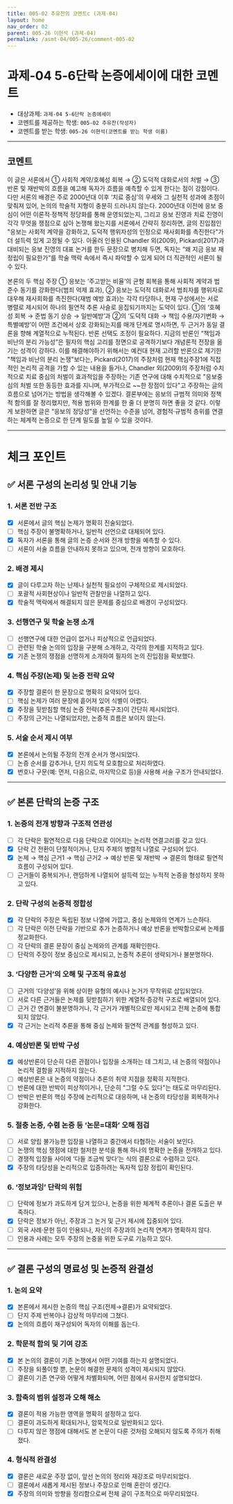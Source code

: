 ```yaml
---
title: 005-02 추유찬의 코멘트c (과제-04) 
layout: home
nav_order: 02
parent: 005-26 이현석 (과제-04)
permalink: /asmt-04/005-26/comment-005-02
---
```


# 과제-04 5-6단락 논증에세이에 대한 코멘트

- 대상과제: `과제-04 5-6단락 논증에세이`
- 코멘트를 제공하는 학생: `005-02 추유찬(작성자)` 
- 코멘트를 받는 학생: `005-26 이현석(코멘트를 받는 학생 이름)` 

---

## 코멘트

이 글은 서론에서 ① 사회적 계약/호혜성 회복 → ② 도덕적 대화로서의 처벌 → ③ 반론 및 재반박의 흐름을 예고해 독자가 흐름을 예측할 수 있게 한다는 점이 강점이다. 다만 서론의 배경은 주로 2000년대 이후 ‘치료 중심’의 우세와 그 실천적 성과에 초점이 맞춰져 있어, 논의의 학술적 지형이 충분히 드러나지 않는다. 2000년대 이전에 응보 중심이 어떤 이론적·정책적 정당화를 통해 운영되었는지, 그리고 응보 진영과 치료 진영이 각각 무엇을 쟁점으로 삼아 논쟁해 왔는지를 서론에서 간략히 정리하면, 글의 진입점인 "응보는 사회적 계약을 강화하고, 도덕적 행위자성의 인정으로 재사회화를 촉진한다"가 더 설득력 있게 고정될 수 있다. 아울러 인용된 Chandler 외(2009), Pickard(2017)과 대비되는 응보 진영의 대표 논거를 한두 문장으로 병치해 두면, 독자는 “왜 지금 응보 재정립이 필요한가”를 학술 맥락 속에서 즉시 파악할 수 있게 되어 더 직관적인 서론이 될 수 있다. 

본론의 두 핵심 주장 ① 응보는 ‘주고받는 비율’의 균형 회복을 통해 사회적 계약과 법 준수 동기를 강화한다(범죄 억제 효과), ② 응보는 도덕적 대화로서 범죄자를 행위자로 대우해 재사회화를 촉진한다(재범 예방 효과)는 각각 타당하나, 현재 구성에서는 서로 병렬로 제시되어 하나의 필연적 추론 사슬로 응집되기까지는 도약이 있다. ①의 ‘호혜성 회복 → 준법 동기 상승 → 일반예방’과 ②의 ‘도덕적 대화 → 책임 수용/자기변화 → 특별예방’이 어떤 조건에서 상호 강화되는지를 매개 단계로 명시하면, 두 근거가 동일 결론을 향해 계열적으로 누적된다. 반론 선택도 조정이 필요하다. 지금의 반론인 “책임과 비난의 분리 가능성”은 필자의 핵심 고리를 정면으로 공격하기보다 개념론적 전장을 옮기는 성격이 강하다. 이를 해결해야하기 위해서는 예컨대 현재 고려할 반론으로 제기한 "책임과 비난의 분리 논쟁"보다는, Pickard(2017)의 주장처럼 현재 핵심주장1에 직접적인 논리적 공격을 가할 수 있는 내용을 들거나, Chandler 외(2009)의 주장처럼 수치적으로 치료 중심의 처벌이 효과적임을 주장하는 기존 연구에 대해 수치적으로 "응보중심의 처벌 또한 동등한 효과를 지니며, 부가적으로 ~~한 장점이 있다"고 주장하는 글의 흐름으로 넘어가는 방법을 생각해볼 수 있겠다. 결론부에는 응보의 규범적 의미와 정책적 함의를 잘 정리했지만, 적용 범위와 한계를 한 줄 더 분명히 하면 좋을 것 같다. 이렇게 보완하면 글은 “응보의 정당성”을 선언하는 수준을 넘어, 경험적·규범적 층위를 연결하는 체계적 논증으로 한 단계 밀도를 높일 수 있을 것이다.

---

# 체크 포인트

## ✅ 서론 구성의 논리성 및 안내 기능

### **1. 서론 전반 구조**
- [x] 서론에서 글의 핵심 논제가 명확히 진술되었다.  
- [ ] 핵심 주장이 불명확하거나, 일반적 선언으로 대체되어 있다.  
- [x] 독자가 서론을 통해 글의 논증 순서와 전개 방향을 예측할 수 있다.  
- [ ] 서론이 서술 흐름을 안내하지 못하고 있으며, 전개 방향이 모호하다.

### **2. 배경 제시**
- [x] 글이 다루고자 하는 난제나 실천적 필요성이 구체적으로 제시되었다. 
- [ ] 포괄적 사회현상이나 일반적 관찰만을 나열하고 있다.  
- [x] 학술적 맥락에서 해결되지 않은 문제를 중심으로 배경이 구성되었다.

### **3. 선행연구 및 학술 논쟁 소개**
- [ ] 선행연구에 대한 언급이 없거나 피상적으로 언급되었다.  
- [ ] 관련된 학술 논의의 입장을 구분해 소개하고, 각각의 한계를 지적하고 있다.  
- [x] 기존 논쟁의 쟁점을 선명하게 소개하여 필자의 논의 진입점을 확보했다.

### **4. 핵심 주장(논제) 및 논증 전략 요약**
- [x] 주장할 결론이 한 문장으로 명확히 요약되어 있다.  
- [ ] 핵심 논제가 여러 문장에 흩어져 있어 식별이 어렵다.  
- [x] 주장을 뒷받침할 핵심 논증 전략(추론구조)이 간단히 제시되었다.  
- [ ] 주장의 근거는 나열되었지만, 논증적 흐름은 보이지 않는다.

### **5. 서술 순서 제시 여부**
- [x] 본론에서 논의될 주장의 전개 순서가 명시되었다.  
- [ ] 논증 순서를 감추거나, 단지 의도적 모호함으로 처리하였다.  
- [x] 번호나 구문(예: 먼저, 다음으로, 마지막으로 등)을 사용해 서술 구조가 안내되었다.

---

## ✅ 본론 단락의 논증 구조 

### **1. 논증의 전개 방향과 구조적 연관성**
- [ ] 각 단락은 필연적으로 다음 단락으로 이어지는 논리적 연결고리를 갖고 있다.  
- [x] 단락 간 전환이 단절적이거나, 단지 주제의 병렬적 나열로 구성되어 있다.  
- [x] 논제 → 핵심 근거1 → 핵심 근거2 → 예상 반론 및 재반박 → 결론의 형태로 필연적 흐름이 구성되어 있다.  
- [ ] 근거들이 중복되거나, 랜덤하게 나열되어 설득력 있는 누적적 논증을 형성하지 못하고 있다.  

### **2. 단락 구성의 논증적 정합성**
- [x] 각 단락의 주장은 독립된 정보 나열에 가깝고, 중심 논제와의 연계가 느슨하다.  
- [ ] 각 단락은 이전 단락을 기반으로 추가 논증하거나 예상 반론을 반박함으로써 논제를 정교화한다.  
- [ ] 각 단락의 결론 문장이 중심 논제와의 관계를 재확인한다.  
- [ ] 단락의 주장이 정보 중심으로 제시되고, 논증적 추론이 생략되거나 불분명하다.

### **3. ‘다양한 근거’의 오해 및 구조적 유효성**
- [ ] 근거의 ‘다양성’을 위해 상이한 유형의 예시나 논거가 무작위로 삽입되었다.  
- [ ] 서로 다른 근거들은 논제를 뒷받침하기 위한 계열적·증강적 구조로 배열되어 있다.  
- [ ] 근거 간 연결이 불분명하거나, 각 근거가 개별적으로만 제시되고 전체 논증에 통합되지 않았다.  
- [x] 각 근거는 논리적 추론을 통해 중심 논제와 필연적 관계를 형성하고 있다.

### **4. 예상반론 및 반박 구성**
- [x] 예상반론이 단순히 다른 관점이나 입장을 소개하는 데 그치고, 내 논증의 약점이나 논리적 결함을 지적하지 않는다.  
- [ ] 예상반론은 내 논증의 약점이나 추론의 취약 지점을 정확히 지적한다.  
- [ ] 반론에 대한 반박이 피상적이거나, 단순히 "그럴 수도 있다"는 태도로 마무리된다.  
- [ ] 반박은 반론의 핵심 주장에 논리적으로 대응하며, 내 논증의 타당성을 회복하거나 강화한다.  

### **5. 절충 논증, 수렴 논증 등 ‘논문=대화’ 오해 점검**
- [ ] 서로 양립 불가능한 입장을 나열하고 중간에서 타협하는 서술이 보인다.  
- [ ] 논쟁의 핵심 쟁점에 대한 철저한 분석을 통해 하나의 명확한 논증을 전개하고 있다.  
- [ ] 경쟁적 입장들 사이에 ‘다들 조금씩 맞다’는 식의 결론으로 수렴하고 있다.  
- [x] 주장의 타당성을 논리적으로 입증하려는 독자적 입장 정립이 확인된다.  

### **6. ‘정보과잉’ 단락의 위험**
- [ ] 단락에 정보가 과도하게 담겨 있으나, 논증을 위한 체계적 추론이나 결론 도출은 부족하다.  
- [x] 단락은 정보가 아닌, 주장과 그 논거 및 근거 제시에 집중되어 있다.  
- [ ] 외국 사례·문헌 등이 인용되나, 자신의 주장과의 논리적 연계가 명확하지 않다.  
- [ ] 인용과 사례는 모두 주장의 논증을 위한 도구로 기능하고 있다.  

---

## ✅ 결론 구성의 명료성 및 논증적 완결성

### **1. 논의 요약**
- [x] 본론에서 제시한 논증의 핵심 구조(전제→결론)가 요약되었다.  
- [ ] 단지 주제 반복이나 감상적 마무리에 그쳤다.  
- [x] 논의의 흐름이 재구성되어 독자의 이해를 돕는다.

### **2. 학문적 함의 및 기여 강조**
- [x] 본 논의의 결론이 기존 논쟁에서 어떤 기여를 하는지 설명되었다.  
- [ ] 주장을 되풀이할 뿐, 논문이 해결한 문제의 성격이 제시되지 않았다.  
- [ ] 결론이 기존 연구와 어떻게 차별화되며, 어떤 점에서 유사한지 설명되었다.

### **3. 함축의 범위 설정과 오해 해소**
- [x] 결론이 적용 가능한 영역을 명확히 설정하고 있다.  
- [ ] 결론이 과도하게 확대되거나, 암묵적으로 일반화되고 있다.  
- [ ] 다루지 않은 쟁점에 대해서도 본 논문이 다룬 것처럼 오해되지 않도록 주의가 취해졌다.

### **4. 형식적 완결성**
- [x] 결론은 새로운 주장 없이, 앞선 논의의 정리와 재강조로 마무리되었다.  
- [ ] 결론에서 새롭게 제시된 정보나 주장으로 인해 혼란이 생긴다.  
- [x] 주장의 의미와 방향을 정리함으로써 전체 글이 구조적으로 마무리되었다.